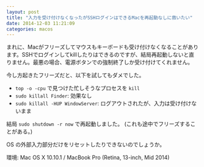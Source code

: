 ```yaml
---
layout: post
title: "入力を受け付けなくなったがSSHログインはできるMacを再起動なしに救いたい"
date: 2014-12-03 11:21:09
categories: macos
---
```

<p>まれに、Macがフリーズしてマウスもキーボードも受け付けなくなることがあります。SSHでログインしてkillしたりはできるのですが、結局再起動しないと直りません。最悪の場合、電源ボタンでの強制終了しか受け付けてくれません。</p>

<p>今し方起きたフリーズだと、以下を試してもダメでした。</p>

<ul>
<li><code>top -o -cpu</code> で見つけた忙しそうなプロセスを <code>kill</code></li>
<li><code>sudo killall Finder</code>: 効果なし</li>
<li><code>sudo killall -HUP WindowServer</code>: ログアウトされたが、入力は受け付けないまま</li>
</ul>

<p>結局 <code>sudo shutdown -r now</code> で再起動しました。 (これも途中でフリーズすることがある。)</p>

<p>OS の外部入力部分だけをリセットしたりできないのでしょうか。</p>

<p>環境: Mac OS X 10.10.1 / MacBook Pro (Retina, 13-inch, Mid 2014)</p>
